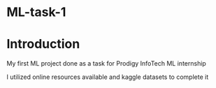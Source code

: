 # ML-task-1

# Introduction
My first ML project done as a task for Prodigy InfoTech ML internship

I utilized online resources available and kaggle datasets to complete it
